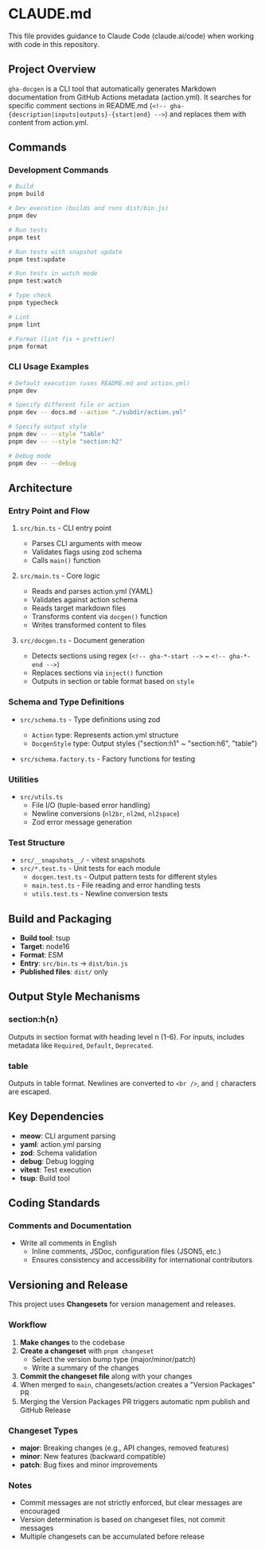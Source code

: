 # CLAUDE.md

This file provides guidance to Claude Code (claude.ai/code) when working with code in this repository.

## Project Overview

`gha-docgen` is a CLI tool that automatically generates Markdown documentation from GitHub Actions metadata (action.yml).
It searches for specific comment sections in README.md (`<!-- gha-{description|inputs|outputs}-{start|end} -->`) and replaces them with content from action.yml.

## Commands

### Development Commands

```bash
# Build
pnpm build

# Dev execution (builds and runs dist/bin.js)
pnpm dev

# Run tests
pnpm test

# Run tests with snapshot update
pnpm test:update

# Run tests in watch mode
pnpm test:watch

# Type check
pnpm typecheck

# Lint
pnpm lint

# Format (lint fix + prettier)
pnpm format
```

### CLI Usage Examples

```bash
# Default execution (uses README.md and action.yml)
pnpm dev

# Specify different file or action
pnpm dev -- docs.md --action "./subdir/action.yml"

# Specify output style
pnpm dev -- --style "table"
pnpm dev -- --style "section:h2"

# Debug mode
pnpm dev -- --debug
```

## Architecture

### Entry Point and Flow

1. `src/bin.ts` - CLI entry point
   - Parses CLI arguments with meow
   - Validates flags using zod schema
   - Calls `main()` function

2. `src/main.ts` - Core logic
   - Reads and parses action.yml (YAML)
   - Validates against action schema
   - Reads target markdown files
   - Transforms content via `docgen()` function
   - Writes transformed content to files

3. `src/docgen.ts` - Document generation
   - Detects sections using regex (`<!-- gha-*-start -->` ~ `<!-- gha-*-end -->`)
   - Replaces sections via `inject()` function
   - Outputs in section or table format based on `style`

### Schema and Type Definitions

- `src/schema.ts` - Type definitions using zod
  - `Action` type: Represents action.yml structure
  - `DocgenStyle` type: Output styles ("section:h1" ~ "section:h6", "table")

- `src/schema.factory.ts` - Factory functions for testing

### Utilities

- `src/utils.ts`
  - File I/O (tuple-based error handling)
  - Newline conversions (`nl2br`, `nl2md`, `nl2space`)
  - Zod error message generation

### Test Structure

- `src/__snapshots__/` - vitest snapshots
- `src/*.test.ts` - Unit tests for each module
  - `docgen.test.ts` - Output pattern tests for different styles
  - `main.test.ts` - File reading and error handling tests
  - `utils.test.ts` - Newline conversion tests

## Build and Packaging

- **Build tool**: tsup
- **Target**: node16
- **Format**: ESM
- **Entry**: `src/bin.ts` → `dist/bin.js`
- **Published files**: `dist/` only

## Output Style Mechanisms

### section:h{n}

Outputs in section format with heading level n (1-6). For inputs, includes metadata like `Required`, `Default`, `Deprecated`.

### table

Outputs in table format. Newlines are converted to `<br />`, and `|` characters are escaped.

## Key Dependencies

- **meow**: CLI argument parsing
- **yaml**: action.yml parsing
- **zod**: Schema validation
- **debug**: Debug logging
- **vitest**: Test execution
- **tsup**: Build tool

## Coding Standards

### Comments and Documentation

- Write all comments in English
  - Inline comments, JSDoc, configuration files (JSON5, etc.)
  - Ensures consistency and accessibility for international contributors

## Versioning and Release

This project uses **Changesets** for version management and releases.

### Workflow

1. **Make changes** to the codebase
2. **Create a changeset** with `pnpm changeset`
   - Select the version bump type (major/minor/patch)
   - Write a summary of the changes
3. **Commit the changeset file** along with your changes
4. When merged to `main`, changesets/action creates a "Version Packages" PR
5. Merging the Version Packages PR triggers automatic npm publish and GitHub Release

### Changeset Types

- **major**: Breaking changes (e.g., API changes, removed features)
- **minor**: New features (backward compatible)
- **patch**: Bug fixes and minor improvements

### Notes

- Commit messages are not strictly enforced, but clear messages are encouraged
- Version determination is based on changeset files, not commit messages
- Multiple changesets can be accumulated before release
